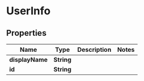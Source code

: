 
# UserInfo

## Properties
Name | Type | Description | Notes
------------ | ------------- | ------------- | -------------
**displayName** | **String** |  | 
**id** | **String** |  | 




